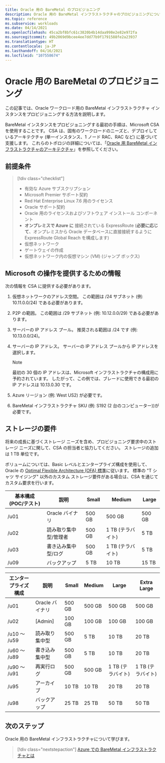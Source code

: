 ```yaml
---
title: Oracle 用の BareMetal のプロビジョニング
description: Oracle 用の BareMetal インフラストラクチャのプロビジョニングについて説明します。
ms.topic: reference
ms.subservice: workloads
ms.date: 04/14/2021
ms.openlocfilehash: 45ca2bf8bfc61c3820b4b14daa998e2e82e972fa
ms.sourcegitcommit: 49b2069d9bcee4ee7dd77b9f1791588fe2a23937
ms.translationtype: HT
ms.contentlocale: ja-JP
ms.lasthandoff: 04/16/2021
ms.locfileid: "107558674"
---
```

# <a name="provision-baremetal-for-oracle"></a>Oracle 用の BareMetal のプロビジョニング

この記事では、Oracle ワークロード用の BareMetal インフラストラクチャ インスタンスをプロビジョニングする方法を説明します。 

BareMetal インスタンスをプロビジョニングする最初の手順は、Microsoft CSA を使用することです。 CSA は、固有のワークロードのニーズと、デプロイしているアーキテクチャ (単一インスタンス、1 ノード RAC、RAC など) に基づいて支援します。 これらのトポロジの詳細については、「[Oracle 用 BareMetal インフラストラクチャのアーキテクチャ](oracle-baremetal-architecture.md)」を参照してください。

## <a name="prerequisites"></a>前提条件

> [!div class="checklist"]
> * 有効な Azure サブスクリプション
> * Microsoft Premier サポート契約
> * Red Hat Enterprise Linux 7.6 用のライセンス
> * Oracle サポート契約 
> * Oracle 用のライセンスおよびソフトウェア インストール コンポーネント
> * **オンプレミスで Azure に** 接続されている ExpressRoute (**必要に応じて**、オンプレミスから Oracle データベースに直接接続するように ExpressRoute Global Reach を構成します)   
> * 仮想ネットワーク
> * ゲートウェイの作成
> * 仮想ネットワーク内の仮想マシン (VM) (ジャンプ ボックス)

## <a name="information-to-provide-microsoft-operations"></a>Microsoft の操作を提供するための情報

次の情報を CSA に提供する必要があります。

1. 仮想ネットワークのアドレス空間。 この範囲は /24 サブネット (例: 10.11.0.0/24) である必要があります。
2. P2P の範囲。 この範囲は /29 サブネット (例: 10.12.0.0/29) である必要があります。
3. サーバーの IP アドレス プール。 推奨される範囲は /24 です (例: 10.13.0.0/24)。
4. サーバーの IP アドレス。 サーバーの IP アドレス プールから IP アドレスを選択します。

    > [!Note] 
    > 最初の 30 個の IP アドレスは、Microsoft インフラストラクチャの構成用に予約されています。 したがって、この例では、ブレードに使用できる最初の IP アドレスは 10.13.0.30 です。

5. Azure リージョン (例: West US2) が必要です。
6. BareMetal インフラストラクチャ SKU (例: S192 (2 台のコンピューター))が必要です。

## <a name="storage-requirements"></a>ストレージの要件

将来の成長に基づくストレージ ニーズを含め、プロビジョニング要求中のストレージ ニーズに関して、CSA の担当者と協力してください。 ストレージの追加は 1 TB 単位です。

ボリュームについては、Basic レベルとエンタープライズ構成を使用して、Oracle の [Optimal Flexible Architecture (OFA) 標準](https://docs.oracle.com/en/database/oracle/oracle-database/19/ladbi/about-the-optimal-flexible-architecture-standard.html#GUID-6619CDB7-9667-426E-8471-5A996707D093)に従います。 標準の "T シャツ サイジング" 以外のカスタム ストレージ要件がある場合は、CSA を通じてカスタム要求を行います。

| 基本構成 (POC/テスト) | 説明 | Small | Medium | Large |
| --- | --- | --- | --- | --- |
| /u01 | Oracle バイナリ | 500 GB | 500 GB | 500 GB |
| /u02 | 読み取り集中型/管理者 | 500 GB | 1 TB (テラバイト) | 5 TB |
| /u03 | 書き込み集中型/ログ | 500 GB | 1 TB (テラバイト) | 5 TB |
| /u09 | バックアップ | 5 TB | 10 TB | 15 TB |

| エンタープライズ構成 | 説明 | Small | Medium | Large | Extra Large |
| --- | --- | --- | --- | --- | --- |
| /u01 | Oracle バイナリ | 500 GB | 500 GB | 500 GB | 500 GB |
| /u02 | [Admin] | 100 GB | 100 GB | 100 GB | 100 GB |
| /u10 ～ /u59 | 読み取り集中型 | 500 GB | 5 TB | 10 TB | 20 TB |
| /u60 ～ /u89 | 書き込み集中型 | 500 GB | 5 TB | 10 TB | 20 TB |
| /u90 ～ /u91 | 再実行ログ | 500 GB | 500 GB | 1 TB (テラバイト) | 1 TB (テラバイト) |
| /u95 | アーカイブ | 10 TB | 10 TB | 20 TB | 20 TB |
| /u98 | バックアップ | 25 TB | 25 TB | 50 TB | 50 TB |

## <a name="next-step"></a>次のステップ

Oracle 用の BareMetal インフラストラクチャについて学びます。

> [!div class="nextstepaction"]
> [Azure での BareMetal インフラストラクチャとは](../../concepts-baremetal-infrastructure-overview.md)
